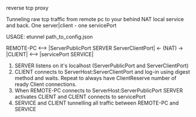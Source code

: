 reverse tcp proxy

Tunneling raw tcp traffic from remote pc to your behind NAT local service and back.
One server|client - one servicePort

USAGE: etunnel path_to_config.json

REMOTE-PC <--> |ServerPublicPort SERVER ServerClientPort| <- (NAT) -> |CLIENT| <--> |servicePort SERVICE|

1. SERVER listens on it's localhost (ServerPublicPort and ServerClientPort)
2. CLIENT connects to ServerHost:ServerClientPort and log-in using digest method and waits. Repeat to always have ClientReserve number of ready Client connections.
3. When REMOTE-PC connects to ServerHost:ServerPublicPort SERVER activates CLIENT and CLIENT connects to servicePort
4. SERVICE and CLIENT tunnelling all traffic between REMOTE-PC and SERVICE
